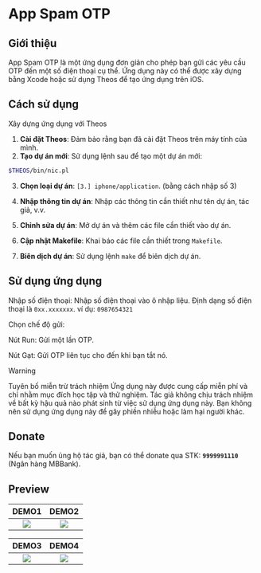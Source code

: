 # App Spam OTP

## Giới thiệu
App Spam OTP là một ứng dụng đơn giản cho phép bạn gửi các yêu cầu OTP đến một số điện thoại cụ thể. Ứng dụng này có thể được xây dựng bằng Xcode hoặc sử dụng Theos để tạo ứng dụng trên iOS.

## Cách sử dụng
Xây dựng ứng dụng với Theos
1. **Cài đặt Theos**: Đảm bảo rằng bạn đã cài đặt Theos trên máy tính của mình.
2. **Tạo dự án mới**: Sử dụng lệnh sau để tạo một dự án mới:
```bash
$THEOS/bin/nic.pl
```
3. **Chọn loại dự án**: `[3.] iphone/application`. (bằng cách nhập số 3)

4. **Nhập thông tin dự án**: Nhập các thông tin cần thiết như tên dự án, tác giả, v.v.

5. **Chỉnh sửa dự án**: Mở dự án và thêm các file cần thiết vào dự án.

6. **Cập nhật Makefile**: Khai báo các file cần thiết trong `Makefile`.

7. **Biên dịch dự án**: Sử dụng lệnh `make` để biên dịch dự án.

## Sử dụng ứng dụng
Nhập số điện thoại: Nhập số điện thoại vào ô nhập liệu. Định dạng số điện thoại là `0xx.xxxxxxx`. ví dụ: `0987654321`

Chọn chế độ gửi:

Nút Run: Gửi một lần OTP.

Nút Gạt: Gửi OTP liên tục cho đến khi bạn tắt nó.

> [!WARNING]  
> Tuyên bố miễn trừ trách nhiệm
Ứng dụng này được cung cấp miễn phí và chỉ nhằm mục đích học tập và thử nghiệm. Tác giả không chịu trách nhiệm về bất kỳ hậu quả nào phát sinh từ việc sử dụng ứng dụng này. Bạn không nên sử dụng ứng dụng này để gây phiền nhiễu hoặc làm hại người khác.


## Donate
Nếu bạn muốn ủng hộ tác giả, bạn có thể donate qua STK: **`9999991110`** (Ngân hàng MBBank).


## Preview

|                                            DEMO1                                            |                                            DEMO2                                                 |
| :-----------------------------------------------------------------------------------------: | :-------------------------------------------------------------------------------------------------: |
| ![](https://raw.githubusercontent.com/thanhdo1110/App-Spam-Otp/refs/heads/main/img/A%CC%89nh%20ma%CC%80n%20hi%CC%80nh%202024-12-13%20lu%CC%81c%2023.52.55.png) | ![](https://raw.githubusercontent.com/thanhdo1110/App-Spam-Otp/refs/heads/main/img/A%CC%89nh%20ma%CC%80n%20hi%CC%80nh%202024-12-13%20lu%CC%81c%2023.53.04.png) |

|                                            DEMO3                                    |                                           DEMO4                                       |
| :------------------------------------------------------------------------------------------: | :-------------------------------------------------------------------------------------------: |
| ![](https://raw.githubusercontent.com/thanhdo1110/App-Spam-Otp/refs/heads/main/img/A%CC%89nh%20ma%CC%80n%20hi%CC%80nh%202024-12-13%20lu%CC%81c%2023.53.17.png)         | ![](https://raw.githubusercontent.com/thanhdo1110/App-Spam-Otp/refs/heads/main/img/A%CC%89nh%20ma%CC%80n%20hi%CC%80nh%202024-12-13%20lu%CC%81c%2023.54.10.png)          |
